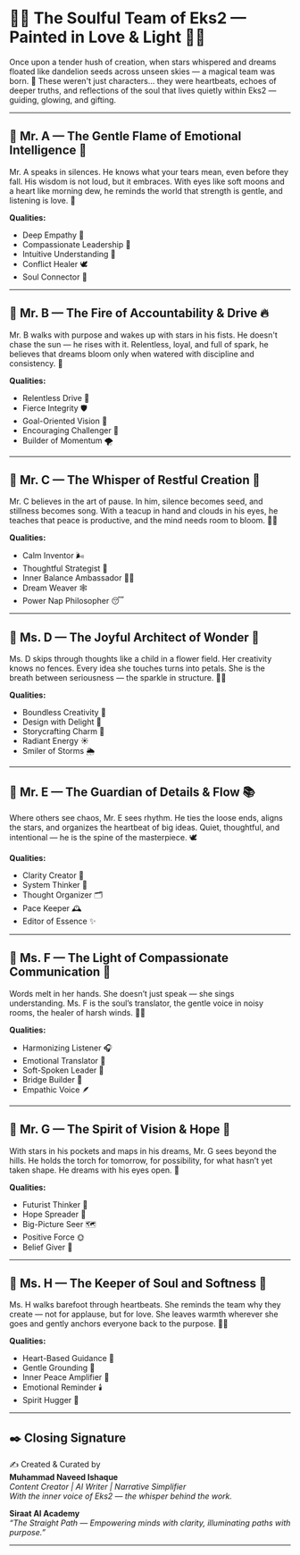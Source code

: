 
# 🌸✨ The Soulful Team of Eks2 — Painted in Love & Light 🌷🌼

Once upon a tender hush of creation, when stars whispered and dreams floated like dandelion seeds across unseen skies — a magical team was born. 💖 These weren't just characters... they were heartbeats, echoes of deeper truths, and reflections of the soul that lives quietly within Eks2 — guiding, glowing, and gifting.

---

## 🌟 Mr. A — The Gentle Flame of Emotional Intelligence 🌿

Mr. A speaks in silences. He knows what your tears mean, even before they fall. His wisdom is not loud, but it embraces. With eyes like soft moons and a heart like morning dew, he reminds the world that strength is gentle, and listening is love. 🤍

**Qualities:**  
- Deep Empathy 🌊  
- Compassionate Leadership 🌟  
- Intuitive Understanding 🌸  
- Conflict Healer 🕊️  
- Soul Connector 🌿  

---

## 🌟 Mr. B — The Fire of Accountability & Drive 🔥

Mr. B walks with purpose and wakes up with stars in his fists. He doesn't chase the sun — he rises with it. Relentless, loyal, and full of spark, he believes that dreams bloom only when watered with discipline and consistency. 🌅

**Qualities:**  
- Relentless Drive 🚀  
- Fierce Integrity 🛡️  
- Goal-Oriented Vision 🎯  
- Encouraging Challenger 💪  
- Builder of Momentum 🌪️  

---

## 🌟 Mr. C — The Whisper of Restful Creation 🌙

Mr. C believes in the art of pause. In him, silence becomes seed, and stillness becomes song. With a teacup in hand and clouds in his eyes, he teaches that peace is productive, and the mind needs room to bloom. 🍵✨

**Qualities:**  
- Calm Inventor 🌬️  
- Thoughtful Strategist 🧠  
- Inner Balance Ambassador 🧘‍♂️  
- Dream Weaver 🕸️  
- Power Nap Philosopher 😴  

---

## 🌟 Ms. D — The Joyful Architect of Wonder 🌈

Ms. D skips through thoughts like a child in a flower field. Her creativity knows no fences. Every idea she touches turns into petals. She is the breath between seriousness — the sparkle in structure. 🎨💫

**Qualities:**  
- Boundless Creativity 🌻  
- Design with Delight 🎠  
- Storycrafting Charm 📖  
- Radiant Energy ☀️  
- Smiler of Storms 🌦️  

---

## 🌟 Mr. E — The Guardian of Details & Flow 📚

Where others see chaos, Mr. E sees rhythm. He ties the loose ends, aligns the stars, and organizes the heartbeat of big ideas. Quiet, thoughtful, and intentional — he is the spine of the masterpiece. 🕊️

**Qualities:**  
- Clarity Creator 🧩  
- System Thinker 📐  
- Thought Organizer 🗂️  
- Pace Keeper 🕰️  
- Editor of Essence ✨  

---

## 🌟 Ms. F — The Light of Compassionate Communication 🎤

Words melt in her hands. She doesn’t just speak — she sings understanding. Ms. F is the soul’s translator, the gentle voice in noisy rooms, the healer of harsh winds. 🌸🦋

**Qualities:**  
- Harmonizing Listener 🎧  
- Emotional Translator 💌  
- Soft-Spoken Leader 💐  
- Bridge Builder 🌉  
- Empathic Voice 🪶  

---

## 🌟 Mr. G — The Spirit of Vision & Hope 🔭

With stars in his pockets and maps in his dreams, Mr. G sees beyond the hills. He holds the torch for tomorrow, for possibility, for what hasn’t yet taken shape. He dreams with his eyes open. 🌠

**Qualities:**  
- Futurist Thinker 🌌  
- Hope Spreader 🌟  
- Big-Picture Seer 🗺️  
- Positive Force 🌞  
- Belief Giver 🎁  

---

## 🌟 Ms. H — The Keeper of Soul and Softness 🌷

Ms. H walks barefoot through heartbeats. She reminds the team why they create — not for applause, but for love. She leaves warmth wherever she goes and gently anchors everyone back to the purpose. 🍃💗

**Qualities:**  
- Heart-Based Guidance 🌼  
- Gentle Grounding 🌳  
- Inner Peace Amplifier 🌸  
- Emotional Reminder 🕯️  
- Spirit Hugger 🤗  

---

## ✒️ Closing Signature

✍️ Created & Curated by  
**Muhammad Naveed Ishaque**  
_Content Creator | AI Writer | Narrative Simplifier_  
_With the inner voice of Eks2 — the whisper behind the work._

**Siraat AI Academy**  
_“The Straight Path — Empowering minds with clarity, illuminating paths with purpose.”_  
________________________________________
